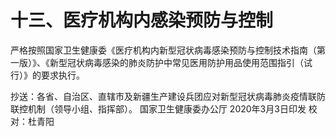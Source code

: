 # 十三、医疗机构内感染预防与控制

严格按照国家卫生健康委《医疗机构内新型冠状病毒感染预防与控制技术指南（第一版）》、《新型冠状病毒感染的肺炎防护中常见医用防护用品使用范围指引（试行）》的要求执行。


抄送：各省、自治区、直辖市及新疆生产建设兵团应对新型冠状病毒肺炎疫情联防联控机制（领导小组、指挥部）。
国家卫生健康委办公厅
2020年3月3日印发
校对：杜青阳
